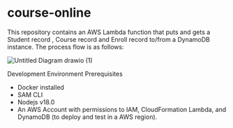 # course-online

This repository contains an AWS Lambda function that puts and gets a Student record , Course record and Enroll record to/from a DynamoDB instance. The process flow is as follows:

![Untitled Diagram drawio (1)](https://github.com/pranathadoddy/aws-sam-course-online/assets/6330046/a9230412-f296-4643-8312-53d0b5e5d22f)

Development Environment Prerequisites
- Docker installed
- SAM CLI
- Nodejs v18.0
- An AWS Account with permissions to IAM, CloudFormation Lambda, and DynamoDB (to deploy and test in a AWS region).
